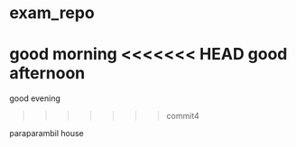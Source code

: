 # exam_repo
good morning
<<<<<<< HEAD
good afternoon
=======
good evening
>>>>>>> commit4


paraparambil house
